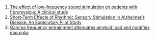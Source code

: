 1. [The effect of low-frequency sound stimulation on patients with fibromyalgia: A clinical study](https://www.hindawi.com/journals/prm/2015/375174/)
2. [Short-Term Effects of Rhythmic Sensory Stimulation in Alzheimer’s Disease: An Exploratory Pilot Study](https://content.iospress.com/articles/journal-of-alzheimers-disease/jad160081)
3. [Gamma frequency entrainment attenuates amyloid load and modifies microglia](https://www.nature.com/articles/nature20587)
